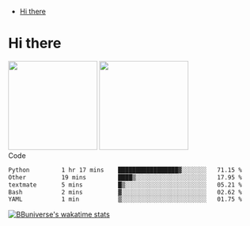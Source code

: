 <!--ts-->
* [Hi there](#hi-there)

<!-- Created by https://github.com/ekalinin/github-markdown-toc -->
<!-- Added by: runner, at: Wed Sep 27 04:19:34 UTC 2023 -->

<!--te-->


# Hi there

<!--
**BBuniverse/BBuniverse** is a ✨ _special_ ✨ repository because its `README.md` (this file) appears on your GitHub profile.

Here are some ideas to get you started:

- 🔭 I’m currently working on ...
- 🌱 I’m currently learning ...
- 👯 I’m looking to collaborate on ...
- 🤔 I’m looking for help with ...
- 💬 Ask me about ...
- 📫 How to reach me: ...
- 😄 Pronouns: ...
- ⚡ Fun fact: ...
-->


<div display="flex">
  <img src="https://github-readme-stats.vercel.app/api?username=BBuniverse&show_icons=true&count_private=true&theme=radical&hide_border=true" height="180"/>
  <img src="https://github-readme-stats.vercel.app/api/top-langs/?username=BBuniverse&layout=compact&theme=radical&hide_border=true" height="180"/>
</div
     

## Code
<!--START_SECTION:waka-->

```txt
Python         1 hr 17 mins    █████████████████▓░░░░░░░   71.15 %
Other          19 mins         ████▒░░░░░░░░░░░░░░░░░░░░   17.95 %
textmate       5 mins          █▒░░░░░░░░░░░░░░░░░░░░░░░   05.21 %
Bash           2 mins          ▓░░░░░░░░░░░░░░░░░░░░░░░░   02.62 %
YAML           1 min           ▒░░░░░░░░░░░░░░░░░░░░░░░░   01.75 %
```

<!--END_SECTION:waka-->
     
[![BBuniverse's wakatime stats](https://github-readme-stats.vercel.app/api/wakatime?username=BBuniverse)](https://github.com/anuraghazra/github-readme-stats)
